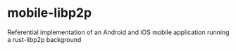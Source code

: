 # mobile-libp2p
Referential implementation of an Android and iOS mobile application running a rust-libp2p background
